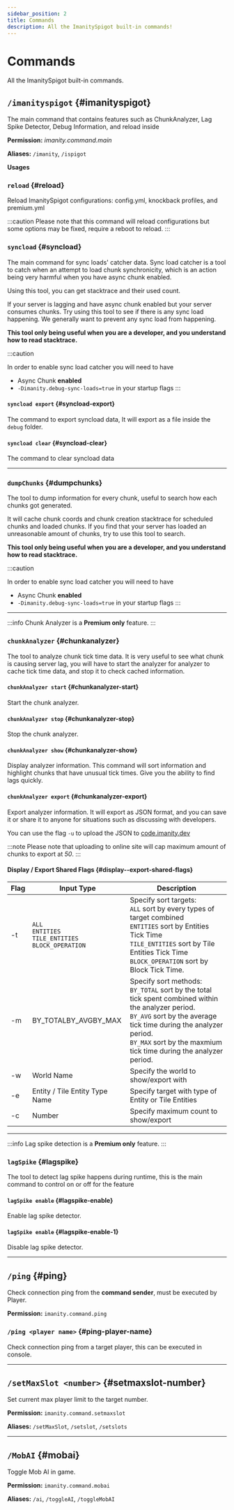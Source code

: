 ```yaml
---
sidebar_position: 2
title: Commands
description: All the ImanitySpigot built-in commands!
---
```


# Commands

All the ImanitySpigot built-in commands.

## `/imanityspigot` {#imanityspigot}

The main command that contains features such as ChunkAnalyzer, Lag Spike Detector, Debug Information, and reload inside

**Permission:** *imanity.command.main*

**Aliases:** `/imanity`, `/ispigot`

**Usages**

### `reload` {#reload}

Reload ImanitySpigot configurations: config.yml, knockback profiles, and premium.yml

:::caution
Please note that this command will reload configurations but some options may be fixed, require a reboot to reload.
:::

### `syncload` {#syncload}

The main command for sync loads' catcher data.
Sync load catcher is a tool to catch when an attempt to load chunk synchronicity,
which is an action being very harmful when you have async chunk enabled.

Using this tool, you can get stacktrace and their used count.

If your server is lagging and have async chunk enabled but your server consumes chunks.
Try using this tool to see if there is any sync load happening. We generally want to prevent any sync load from
happening.

**This tool only being useful when you are a developer, and you understand how to read stacktrace.**

:::caution

In order to enable sync load catcher you will need to have

- Async Chunk **enabled**
- `-Dimanity.debug-sync-loads=true` in your startup flags
  :::

#### `syncload export` {#syncload-export}

The command to export syncload data, It will export as a file inside the `debug` folder.

#### `syncload clear` {#syncload-clear}

The command to clear syncload data

---

### `dumpChunks` {#dumpchunks}

The tool to dump information for every chunk, useful to search how each chunks got generated.

It will cache chunk coords and chunk creation stacktrace for scheduled chunks and loaded chunks.
If you find that your server has loaded an unreasonable amount of chunks, try to use this tool to search.

**This tool only being useful when you are a developer, and you understand how to read stacktrace.**

:::caution

In order to enable sync load catcher you will need to have

- Async Chunk **enabled**
- `-Dimanity.debug-sync-loads=true` in your startup flags
  :::

---

:::info
Chunk Analyzer is a **Premium only** feature.
:::

### `chunkAnalyzer` {#chunkanalyzer}

The tool to analyze chunk tick time data.
It is very useful to see what chunk is causing server lag, you will have to start the analyzer for analyzer to cache
tick time data, and stop it to check cached information.

#### `chunkAnalyzer start` {#chunkanalyzer-start}

Start the chunk analyzer.

#### `chunkAnalyzer stop` {#chunkanalyzer-stop}

Stop the chunk analyzer.

#### `chunkAnalyzer show` {#chunkanalyzer-show}

Display analyzer information. This command will sort information and highlight chunks that have unusual tick times. Give
you the ability to find lags quickly.

#### `chunkAnalyzer export` {#chunkanalyzer-export}

Export analyzer information. It will export as JSON format, and you can save it or share it to anyone for situations
such as discussing with developers.

You can use the flag `-u` to upload the JSON to [code.imanity.dev](https://code.imanity.dev)

:::note
Please note that uploading to online site will cap maximum amount of chunks to export at _50_.
:::

#### Display / Export Shared Flags {#display--export-shared-flags}

| Flag | Input Type                                                     | Description                                                                                                                                                                                                                                          |
|------|----------------------------------------------------------------|------------------------------------------------------------------------------------------------------------------------------------------------------------------------------------------------------------------------------------------------------|
| -t   | `ALL`<br/>`ENTITIES`<br/>`TILE_ENTITIES`<br/>`BLOCK_OPERATION` | Specify sort targets:<br/>`ALL` sort by every types of target combined<br/>`ENTITIES` sort by Entities Tick Time<br/>`TILE_ENTITIES` sort by Tile Entities Tick Time<br/>`BLOCK_OPERATION` sort by Block Tick Time.                                  |
| -m   | BY_TOTALBY_AVGBY_MAX                                           | Specify sort methods:<br/>`BY_TOTAL` sort by the total tick spent combined within the analyzer period.<br/>`BY_AVG` sort by the average tick time during the analyzer period.<br/>`BY_MAX` sort by the maxmium tick time during the analyzer period. |
| -w   | World Name                                                     | Specify the world to show/export with                                                                                                                                                                                                                |
| -e   | Entity / Tile Entity Type Name                                 | Specify target with type of Entity or Tile Entities                                                                                                                                                                                                  |
| -c   | Number                                                         | Specify maximum count to show/export                                                                                                                                                                                                                 |

---

:::info
Lag spike detection is a **Premium only** feature.
:::

### `lagSpike` {#lagspike}

The tool to detect lag spike happens during runtime, this is the main command to control on or off for the feature

#### `lagSpike enable` {#lagspike-enable}

Enable lag spike detector.

#### `lagSpike enable` {#lagspike-enable-1}

Disable lag spike detector.

---

## `/ping` {#ping}

Check connection ping from the **command sender**, must be executed by Player.

**Permission:** `imanity.command.ping`

### `/ping <player name>` {#ping-player-name}

Check connection ping from a target player, this can be executed in console.

---

## `/setMaxSlot <number>` {#setmaxslot-number}

Set current max player limit to the target number.

**Permission:** `imanity.command.setmaxslot`

**Aliases:** `/setMaxSlot`, `/setslot`, `/setslots`

---

## `/MobAI` {#mobai}

Toggle Mob AI in game.

**Permission:** `imanity.command.mobai`

**Aliases:** `/ai`, `/toggleAI`, `/toggleMobAI`